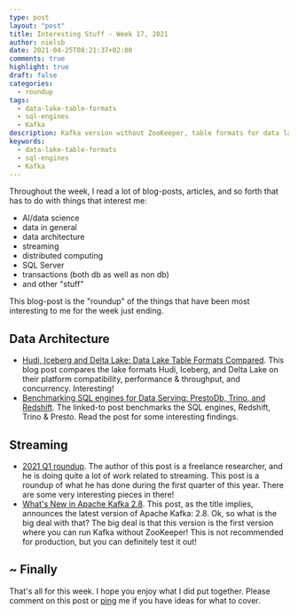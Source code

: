 ```yaml
---
type: post
layout: "post"
title: Interesting Stuff - Week 17, 2021
author: nielsb
date: 2021-04-25T08:21:37+02:00
comments: true
highlight: true
draft: false
categories:
  - roundup
tags:
  - data-lake-table-formats
  - sql-engines
  - Kafka
description: Kafka version without ZooKeeper, table formats for data lakes, SQL engines, and other interesting topics.
keywords:
  - data-lake-table-formats
  - sql-engines
  - Kafka   
---
```


Throughout the week, I read a lot of blog-posts, articles, and so forth that has to do with things that interest me:

* AI/data science
* data in general
* data architecture
* streaming
* distributed computing
* SQL Server
* transactions (both db as well as non db)
* and other "stuff"

This blog-post is the "roundup" of the things that have been most interesting to me for the week just ending.

<!--more-->

## Data Architecture

* [Hudi, Iceberg and Delta Lake: Data Lake Table Formats Compared][1]. This blog post compares the lake formats Hudi, Iceberg, and Delta Lake on their platform compatibility, performance & throughput, and concurrency. Interesting! 
* [Benchmarking SQL engines for Data Serving: PrestoDb, Trino, and Redshift][2]. The linked-to post benchmarks the SQL engines, Redshift, Trino & Presto. Read the post for some interesting findings.

## Streaming

* [2021 Q1 roundup][3]. The author of this post is a freelance researcher, and he is doing quite a lot of work related to streaming. This post is a roundup of what he has done during the first quarter of this year. There are some very interesting pieces in there!
* [What's New in Apache Kafka 2.8][4]. This post, as the title implies, announces the latest version of Apache Kafka: 2.8. Ok, so what is the big deal with that? The big deal is that this version is the first version where you can run Kafka without ZooKeeper! This is not recommended for production, but you can definitely test it out!

## ~ Finally

That's all for this week. I hope you enjoy what I did put together. Please comment on this post or [ping][ma] me if you have ideas for what to cover.

[ma]: mailto:niels.it.berglund@gmail.com
[mp]: https://blog.acolyer.org
[iq]: https://www.infoq.com/
[ew]: http://sqlonice.com/
[re]: http://blog.revolutionanalytics.com
[sqsk]: https://www.sqlskills.com
[mdaveyblog]: https://mdavey.wordpress.com/
[charlblog]: https://charlla.com/

[jovpop]: https://twitter.com/JovanPop_MSFT
[bobw]: https://twitter.com/bobwardms
[revod]: https://twitter.com/revodavid
[lonny]: https://twitter.com/sqL_handLe
[ewtw]: https://twitter.com/sqlOnIce
[buckw]: https://twitter.com/BuckWoodyMSFT
[mattw]: https://twitter.com/matthewwarren
[murba]: https://twitter.com/muratdemirbas
[daveda]: https://twitter.com/davidthecoder
[adcol]: https://twitter.com/adriancolyer
[jesrod]: https://twitter.com/jrdothoughts
[tomaz]: https://twitter.com/tomaz_tsql
[dataart]: https://twitter.com/dataartisans
[luis]: https://twitter.com/luis_de_sousa
[benstop]: https://twitter.com/benstopford
[conflu]: https://twitter.com/confluentinc
[tylert]: https://twitter.com/tyler_treat
[andrewng]: https://twitter.com/AndrewYNg
[lawr]: https://twitter.com/bytezn
[jue]: https://twitter.com/b0rk
[yan]: https://twitter.com/theburningmonk
[danny]: https://twitter.com/g9yuayon
[rmoff]: https://twitter.com/rmoff
[ryansw]: https://twitter.com/ryanswanstrom
[pabloc]: https://twitter.com/pabloc_ds
[mklep]: https://twitter.com/martinkl
[mdavey]: https://twitter.com/matt_davey
[jboner]: https://twitter.com/jboner
[joeduff]: https://twitter.com/funcOfJoe
[charl]: https://twitter.com/charllamprecht
[dbricks]: https://twitter.com/databricks
[adsit]: https://twitter.com/SitnikAdam
[vicky]: https://twitter.com/vickyharp
[dscentral]: https://twitter.com/DataScienceCtrl
[natemc]: https://twitter.com/natemcmaster
[ads]: https://twitter.com/azuredatastudio
[travw]: https://twitter.com/radtravis
[emilk]: https://twitter.com/IsTheArchitect
[netflx]: https://netflixtechblog.com/

[1]: https://lakefs.io/hudi-iceberg-and-delta-lake-data-lake-table-formats-compared/
[2]: https://medium.com/explorium-ai/benchmarking-sql-engines-for-data-serving-prestodb-trino-and-redshift-1c5f16d6e5da
[3]: https://scattered-thoughts.net/writing/2021-q1-roundup/
[4]: https://www.confluent.io/blog/kafka-2-8-0-features-and-improvements-with-early-access-to-kip-500/

